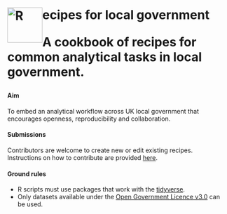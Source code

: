 <h1> <img src="https://cran.r-project.org/Rlogo.svg" alt="R" width="80" style="float:left;">ecipes for local government

A cookbook of recipes for common analytical tasks in local government.

#### Aim
To embed an analytical workflow across UK local government that encourages openness, reproducibility and collaboration.

#### Submissions 
Contributors are welcome to create new or edit existing recipes. Instructions on how to contribute are provided <a href="https://www.trafforddatalab.io/recipes" target="_blank">here</a>.

#### Ground rules
- R scripts must use packages that work with the <a href="https://www.tidyverse.org/" target="_blank">tidyverse</a>.
- Only datasets available under the <a href="http://www.nationalarchives.gov.uk/doc/open-government-licence/version/3/" target="_blank">Open Government Licence v3.0</a> can be used.
